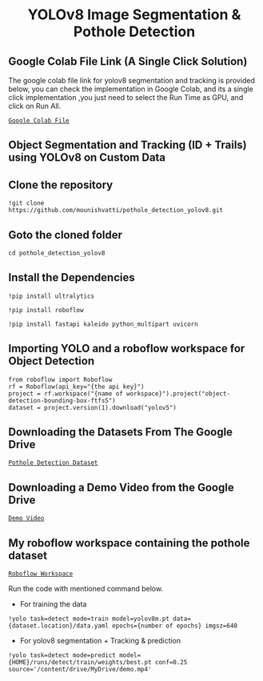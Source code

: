 <H1 align="center">YOLOv8 Image Segmentation & Pothole Detection</H1>

## Google Colab File Link (A Single Click Solution)
The google colab file link for yolov8 segmentation and tracking is provided below, you can check the implementation in Google Colab, and its a single click implementation
,you just need to select the Run Time as GPU, and click on Run All.

[`Google Colab File`](https://colab.research.google.com/drive/17SLXw-wdHG2syQhLSHH5r5_rkZx5poo0)


## Object Segmentation and Tracking (ID + Trails)  using YOLOv8 on Custom Data

<h2>Clone the repository</h2>

```
!git clone https://github.com/mounishvatti/pothole_detection_yolov8.git
```
<h2>Goto the cloned folder</h2>

```
cd pothole_detection_yolov8
```
<h2>Install the Dependencies</h2>

```
!pip install ultralytics
```
```
!pip install roboflow
```
```
!pip install fastapi kaleido python_multipart uvicorn
```
<h2>Importing YOLO and a roboflow workspace for Object Detection</h2>

```
from roboflow import Roboflow
rf = Roboflow(api_key="{the api key}")
project = rf.workspace("{name of workspace}").project("object-detection-bounding-box-ftfs5")
dataset = project.version(1).download("yolov5")
```

<h2>Downloading the Datasets From The Google Drive</h2> 

[`Pothole Detection Dataset`](https://drive.google.com/drive/folders/1Bt1ghpewGpPnX696u-TEHaUCrH85AKtw)

<h2>Downloading a Demo Video from the Google Drive</h2>

[`Demo Video`](https://drive.google.com/file/d/1xDzURxmF6OWQWc2RIkn_0PbSFZOqhnY8/view?usp=drive_link)

<h2>My roboflow workspace containing the pothole dataset</h2>

[`Roboflow Workspace`](https://app.roboflow.com/vit-76kid/pothole-detection-project-3yiqt/1)

Run the code with mentioned command below.
- For training the data
```
!yolo task=detect mode=train model=yolov8m.pt data={dataset.location}/data.yaml epochs={number of epochs} imgsz=640
```
- For yolov8 segmentation + Tracking & prediction
```
!yolo task=detect mode=predict model={HOME}/runs/detect/train/weights/best.pt conf=0.25 source='/content/drive/MyDrive/demo.mp4'
```

